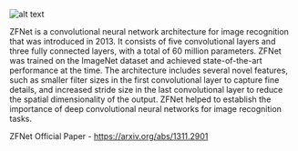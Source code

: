 ![alt text](https://production-media.paperswithcode.com/methods/Screen_Shot_2020-06-22_at_6.12.01_PM_u2a32oT.png)

ZFNet is a convolutional neural network architecture for image recognition that was introduced in 2013. It consists of five convolutional layers and three fully connected layers, with a total of 60 million parameters. ZFNet was trained on the ImageNet dataset and achieved state-of-the-art performance at the time. The architecture includes several novel features, such as smaller filter sizes in the first convolutional layer to capture fine details, and increased stride size in the last convolutional layer to reduce the spatial dimensionality of the output. ZFNet helped to establish the importance of deep convolutional neural networks for image recognition tasks.

ZFNet Official Paper - https://arxiv.org/abs/1311.2901


